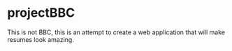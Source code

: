 # projectBBC
This is not BBC, this is an attempt to create a web application that will make resumes look amazing.
